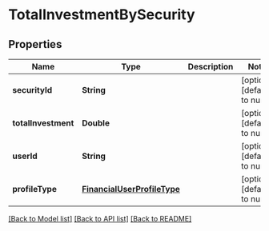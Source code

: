 # TotalInvestmentBySecurity
## Properties

| Name | Type | Description | Notes |
|------------ | ------------- | ------------- | -------------|
| **securityId** | **String** |  | [optional] [default to null] |
| **totalInvestment** | **Double** |  | [optional] [default to null] |
| **userId** | **String** |  | [optional] [default to null] |
| **profileType** | [**FinancialUserProfileType**](FinancialUserProfileType.md) |  | [optional] [default to null] |

[[Back to Model list]](../README.md#documentation-for-models) [[Back to API list]](../README.md#documentation-for-api-endpoints) [[Back to README]](../README.md)

